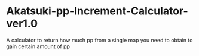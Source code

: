 # Akatsuki-pp-Increment-Calculator-ver1.0
A calculator to return how much pp from a single map you need to obtain to gain certain amount of pp
